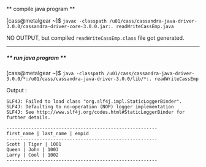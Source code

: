 ** compile java program **

[cass@metalgear ~]$ `javac -classpath /u01/cass/cassandra-java-driver-3.0.0/cassandra-driver-core-3.0.0.jar:. readWriteCassEmp.java`

NO OUTPUT, but compiled `readWriteCassEmp.class` file got generated.

---

##### ** run java program **

[cass@metalgear ~]$ `java -classpath /u01/cass/cassandra-java-driver-3.0.0/*:/u01/cass/cassandra-java-driver-3.0.0/lib/*:. readWriteCassEmp`


Output :
```
SLF4J: Failed to load class "org.slf4j.impl.StaticLoggerBinder".
SLF4J: Defaulting to no-operation (NOP) logger implementation
SLF4J: See http://www.slf4j.org/codes.html#StaticLoggerBinder for further details.

-------------------------------------------------------
first_name | last_name | empid
-------------------------------------------------------
Scott | Tiger | 1001
Queen | John | 1003
Larry | Cool | 1002
-------------------------------------------------------
```
